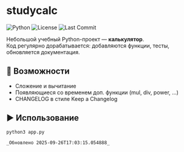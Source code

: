 # studycalc

![Python](https://img.shields.io/badge/python-3.10+-blue.svg)
![License](https://img.shields.io/badge/license-MIT-green.svg)
![Last Commit](https://img.shields.io/github/last-commit/RomanovaDaniela/studycalc)

Небольшой учебный Python-проект — **калькулятор**.  
Код регулярно дорабатывается: добавляются функции, тесты, обновляется документация.

## 🚀 Возможности
- Сложение и вычитание
- Появляющиеся со временем доп. функции (mul, div, power, ...)
- CHANGELOG в стиле Keep a Changelog

## ▶️ Использование
```bash
python3 app.py

_Обновлено 2025-09-26T17:03:15.054888_

